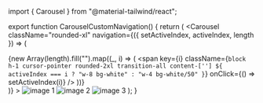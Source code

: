 import { Carousel } from "@material-tailwind/react";
 
export function CarouselCustomNavigation() {
  return (
    <Carousel
      className="rounded-xl"
      navigation={({ setActiveIndex, activeIndex, length }) => (
        <div className="absolute bottom-4 left-2/4 z-50 flex -translate-x-2/4 gap-2">
          {new Array(length).fill("").map((_, i) => (
            <span
              key={i}
              className={`block h-1 cursor-pointer rounded-2xl transition-all content-[''] ${
                activeIndex === i ? "w-8 bg-white" : "w-4 bg-white/50"
              }`}
              onClick={() => setActiveIndex(i)}
            />
          ))}
        </div>
      )}
    >
      <img
        src="https://images.unsplash.com/photo-1497436072909-60f360e1d4b1?ixlib=rb-4.0.3&ixid=MnwxMjA3fDB8MHxwaG90by1wYWdlfHx8fGVufDB8fHx8&auto=format&fit=crop&w=2560&q=80"
        alt="image 1"
        className="h-full w-full object-cover"
      />
      <img
        src="https://images.unsplash.com/photo-1493246507139-91e8fad9978e?ixlib=rb-4.0.3&ixid=MnwxMjA3fDB8MHxwaG90by1wYWdlfHx8fGVufDB8fHx8&auto=format&fit=crop&w=2940&q=80"
        alt="image 2"
        className="h-full w-full object-cover"
      />
      <img
        src="https://images.unsplash.com/photo-1518623489648-a173ef7824f3?ixlib=rb-4.0.3&ixid=MnwxMjA3fDB8MHxwaG90by1wYWdlfHx8fGVufDB8fHx8&auto=format&fit=crop&w=2762&q=80"
        alt="image 3"
        className="h-full w-full object-cover"
      />
    </Carousel>
  );
}
